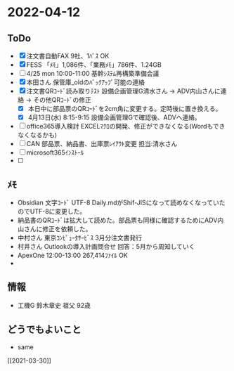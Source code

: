 # 2022-04-12

## ToDo
- [x] 注文書自動FAX 9社、1ﾊﾟｽ OK
- [x] FESS 「ﾒﾓ」1,086件、「業務ﾒﾓ」786件、1.24GB
- [ ] 4/25 mon 10:00-11:00 基幹ｼｽﾃﾑ再構築準備会議
- [x] 本田さん 保管庫_oldのﾊﾞｯｸｱｯﾌﾟ可能の連絡
- [x] 注文書QRｺｰﾄﾞ読み取りﾃｽﾄ 設備企画管理G清水さん → ADV内山さんに連絡 → その他QRｺｰﾄﾞの修正
	- [x] 本日中に部品票のQRｺｰﾄﾞを2cm角に変更する。定時後に置き換える。
	- [x] 4月13日(水) 8:15-9:15 設備企画管理Gで確認後、ADVへ連絡。
- [ ] office365導入検討 EXCELﾏｸﾛの開発、修正ができなくなる(Wordもできなくなるかも)
- [ ] CAN 部品票、納品書、出庫票ﾚｲｱｳﾄ変更 担当:清水さん
- [ ] microsoft365ｲﾝｽﾄｰﾙ
- [ ] 


## ﾒﾓ
- Obsidian 文字ｺｰﾄﾞ UTF-8 Daily.mdがShif-JISになって読めなくなっていたのでUTF-8に変更した。
- 納品書のQRｺｰﾄﾞは拡大して読めた。部品票も同様に確認するためにADV内山さんに修正を依頼した。
- 中村さん 東京ｺﾝﾋﾟｭｰﾀｻｰﾋﾞｽ 3月分注文書発行
- 村井さん Outlookの導入計画問合せ 回答：5月から周知していく
- ApexOne 12:00-13:00 267,414ﾌｧｲﾙ OK
- 


## 情報
- 工機G 鈴木章史 祖父 92歳


## どうでもよいこと
- same


[[2021-03-30]]


